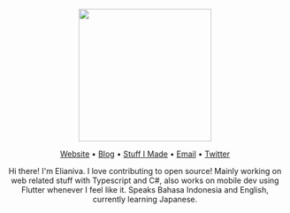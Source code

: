 <p align="center"><img width="240" src="ryuko-blink.gif" /></p>
<p align="center"><a href="https://elianiva.my.id">Website</a> • <a href="https://elianiva.my.id/post">Blog</a> • <a href="https://elianiva.my.id/project">Stuff I Made</a> • <a href="mailto:dicha.arkana03@gmail.com">Email</a> • <a href="https://twitter.com/@elianiva_">Twitter</a></p>

<p align="center">Hi there! I'm Elianiva. I love contributing to open source! Mainly working on web related stuff with Typescript and C#, also works on mobile dev using Flutter whenever I feel like it. Speaks Bahasa Indonesia and English, currently learning Japanese.</p>
